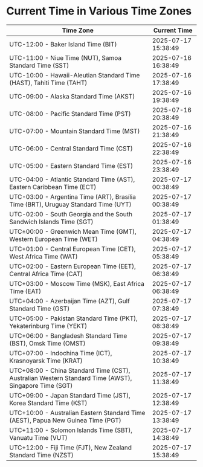 # Current Time in Various Time Zones

| Time Zone | Current Time |
|-----------|--------------|
| UTC-12:00 - Baker Island Time (BIT) | 2025-07-17 15:38:49 |
| UTC-11:00 - Niue Time (NUT), Samoa Standard Time (SST) | 2025-07-16 16:38:49 |
| UTC-10:00 - Hawaii-Aleutian Standard Time (HAST), Tahiti Time (TAHT) | 2025-07-16 17:38:49 |
| UTC-09:00 - Alaska Standard Time (AKST) | 2025-07-16 19:38:49 |
| UTC-08:00 - Pacific Standard Time (PST) | 2025-07-16 20:38:49 |
| UTC-07:00 - Mountain Standard Time (MST) | 2025-07-16 21:38:49 |
| UTC-06:00 - Central Standard Time (CST) | 2025-07-16 22:38:49 |
| UTC-05:00 - Eastern Standard Time (EST) | 2025-07-16 23:38:49 |
| UTC-04:00 - Atlantic Standard Time (AST), Eastern Caribbean Time (ECT) | 2025-07-17 00:38:49 |
| UTC-03:00 - Argentina Time (ART), Brasília Time (BRT), Uruguay Standard Time (UYT) | 2025-07-17 00:38:49 |
| UTC-02:00 - South Georgia and the South Sandwich Islands Time (SGT) | 2025-07-17 01:38:49 |
| UTC±00:00 - Greenwich Mean Time (GMT), Western European Time (WET) | 2025-07-17 04:38:49 |
| UTC+01:00 - Central European Time (CET), West Africa Time (WAT) | 2025-07-17 05:38:49 |
| UTC+02:00 - Eastern European Time (EET), Central Africa Time (CAT) | 2025-07-17 06:38:49 |
| UTC+03:00 - Moscow Time (MSK), East Africa Time (EAT) | 2025-07-17 06:38:49 |
| UTC+04:00 - Azerbaijan Time (AZT), Gulf Standard Time (GST) | 2025-07-17 07:38:49 |
| UTC+05:00 - Pakistan Standard Time (PKT), Yekaterinburg Time (YEKT) | 2025-07-17 08:38:49 |
| UTC+06:00 - Bangladesh Standard Time (BST), Omsk Time (OMST) | 2025-07-17 09:38:49 |
| UTC+07:00 - Indochina Time (ICT), Krasnoyarsk Time (KRAT) | 2025-07-17 10:38:49 |
| UTC+08:00 - China Standard Time (CST), Australian Western Standard Time (AWST), Singapore Time (SGT) | 2025-07-17 11:38:49 |
| UTC+09:00 - Japan Standard Time (JST), Korea Standard Time (KST) | 2025-07-17 12:38:49 |
| UTC+10:00 - Australian Eastern Standard Time (AEST), Papua New Guinea Time (PGT) | 2025-07-17 13:38:49 |
| UTC+11:00 - Solomon Islands Time (SBT), Vanuatu Time (VUT) | 2025-07-17 14:38:49 |
| UTC+12:00 - Fiji Time (FJT), New Zealand Standard Time (NZST) | 2025-07-17 15:38:49 |
